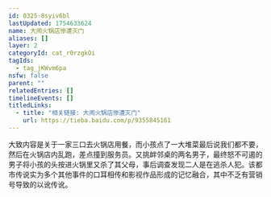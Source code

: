 ```yaml
---
id: 0325-8syiv6bl
lastUpdated: 1754633624
name: 大闹火锅店惨遭灭门
aliases: []
layer: 2
categoryId: cat_r0rzgkOi
tagIds:
  - tag_jKWvm6pa
nsfw: false
parent: ""
relatedEntries: []
timelineEvents: []
titledLinks:
  - title: "相关链接: 大闹火锅店惨遭灭门"
    url: https://tieba.baidu.com/p/9355845161
---
```


大致内容是关于一家三口去火锅店用餐，而小孩点了一大堆菜最后说我们都不要，然后在火锅店内乱跑，差点撞到服务员。又挑衅邻桌的两名男子，最终怒不可遏的男子将小孩的头按进火锅里又杀了其父母，事后调查发现二人是在逃杀人犯。该都市传说实为多个其他事件的口耳相传和影视作品形成的记忆融合，其中不乏有营销号导致的以讹传讹。